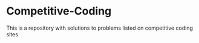 # Competitive-Coding
This is a repository with solutions to problems listed on competitive coding sites
